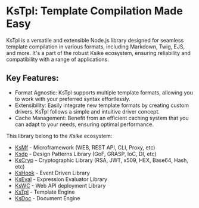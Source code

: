 # KsTpl: Template Compilation Made Easy

KsTpl is a versatile and extensible Node.js library designed for seamless template compilation in various formats, including Markdown, Twig, EJS, and more. It's a part of the robust Ksike ecosystem, ensuring reliability and compatibility with a range of applications.

## Key Features:

- Format Agnostic: KsTpl supports multiple template formats, allowing you to work with your preferred syntax effortlessly.
- Extensibility: Easily integrate new template formats by creating custom drivers. KsTpl follows a simple and intuitive driver concept.
- Cache Management: Benefit from an efficient caching system that you can adapt to your needs, ensuring optimal performance.

This library belong to the *Ksike* ecosystem:
- [KsMf](https://www.npmjs.com/package/ksmf) - Microframework (WEB, REST API, CLI, Proxy, etc)
- [Ksdp](https://www.npmjs.com/package/ksdp) - Design Patterns Library (GoF, GRASP, IoC, DI, etc)
- [KsCryp](https://www.npmjs.com/package/kscryp) - Cryptographic Library (RSA, JWT, x509, HEX, Base64, Hash, etc) 
- [KsHook](https://www.npmjs.com/package/kshook) - Event Driven Library
- [KsEval](https://www.npmjs.com/package/kseval) - Expression Evaluator Library 
- [KsWC](https://www.npmjs.com/package/kswc) - Web API deployment Library
- [KsTpl](https://www.npmjs.com/package/kstpl) - Template Engine
- [KsDoc](https://www.npmjs.com/package/ksdoc) - Document Engine

